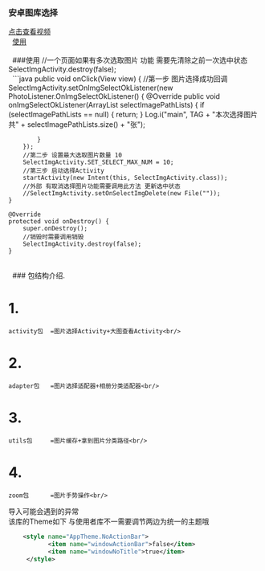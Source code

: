 ### 安卓图库选择

[点击查看视频](http://www.17sysj.com/video/lpds_11b08aa57785a)<br/> 
[使用](https://github.com/hubangmao/PhotoSelectLibrary/blob/master/app/src/main/java/com/hbm/hbm/MainActivity.java)<br/><br/> 
###使用
 //一个页面如果有多次选取图片 功能 需要先清除之前一次选中状态  SelectImgActivity.destroy(false);<br/> 
     ```java
    public void onClick(View view) {
        //第一步 图片选择成功回调
        SelectImgActivity.setOnImgSelectOkListener(new PhotoListener.OnImgSelectOkListener() {
            @Override
            public void onImgSelectOkListener(ArrayList<File> selectImagePathLists) {
                if (selectImagePathLists == null) {
                    return;
                }
                Log.i("main", TAG + "本次选择图片共" + selectImagePathLists.size() + "张");


            }
        });
        //第二步 设置最大选取图片数量 10
        SelectImgActivity.SET_SELECT_MAX_NUM = 10;
        //第三步 启动选择Activity
        startActivity(new Intent(this, SelectImgActivity.class));
        //外部 有取消选择图片功能需要调用此方法 更新选中状态
        //SelectImgActivity.setOnSelectImgDelete(new File(""));
    }

    @Override
    protected void onDestroy() {
        super.onDestroy();
        //销毁时需要调用销毁
        SelectImgActivity.destroy(false);
    }

<br/> 
    ### 包结构介绍.<br/>
   #  1.<br/>
    activity包  =图片选择Activity+大图查看Activity<br/>
   #  2.<br/>
    adapter包   =图片选择适配器+相册分类适配器<br/>
   #  3.<br/>
    utils包     =图片缓存+拿到图片分类路径<br/>
   #  4.<br/>
    zoom包      =图片手势操作<br/>


  导入可能会遇到的异常<br/>
    该库的Theme如下 与使用者库不一需要调节两边为统一的主题哦<br/>

 ```xml
     <style name="AppTheme.NoActionBar">
            <item name="windowActionBar">false</item>
            <item name="windowNoTitle">true</item>
      </style>




